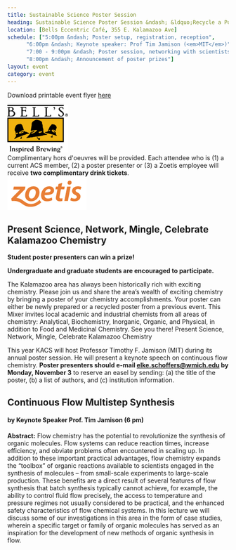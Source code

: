 ```yaml
---
title: Sustainable Science Poster Session
heading: Sustainable Science Poster Session &ndash; &ldquo;Recycle a Poster&rdquo;
location: [Bells Eccentric Café, 355 E. Kalamazoo Ave]
schedule: ["5:00pm &ndash; Poster setup, registration, reception",
	  "6:00pm &ndash; Keynote speaker: Prof Tim Jamison (<em>MIT</em>)",
	  "7:00 - 9:00pm &ndash; Poster session, networking with scientists and speaker",
	  "8:00pm &ndash; Announcement of poster prizes"]
layout: event
category: event
---
```


<p>
  <span class="glyphicon glyphicon-print"></span>
  Download printable event flyer
  <a href="/events/2014-11-05-scimix-poster-flyer.pdf">
    here</a>
</p>

<div class="row">
  <div class="col-md-2">
    <a href="http://bellsbeer.com/eccentric-cafe/" title="Bell's website">
      <img src="/images/logos/bells.png" alt="Bell's logo" class="img-responsive" />
    </a>
  </div>
  <div class="col-md-8 text-center">
    Complimentary hors d'oeuvres will be provided. Each attendee who is
    (1) a current ACS member, (2) a poster presenter or (3) a Zoetis
    employee will receive <strong>two complimentary drink tickets</strong>.
  </div>
  <div class="col-md-2">
    <a href="http://www.zoetis.com/" title="Zoetis website">
      <img src="/images/logos/zoetis.png" alt="Zoetis logo" class="img-responsive" />
    </a>
  </div>
</div>

<h2>Present Science, Network, Mingle, Celebrate Kalamazoo Chemistry</h2>

**Student poster presenters can win a prize!**

**Undergraduate and graduate students are encouraged to participate.**

The Kalamazoo area has always been historically rich with exciting
chemistry. Please join us and share the area’s wealth of exciting
chemistry by bringing a poster of your chemistry accomplishments. Your
poster can either be newly prepared or a recycled poster from a
previous event. This Mixer invites local academic and industrial
chemists from all areas of chemistry: Analytical, Biochemistry,
Inorganic, Organic, and Physical, in addition to Food and Medicinal
Chemistry. See you there!  Present Science, Network, Mingle, Celebrate
Kalamazoo Chemistry

<p>
  This year KACS will host Professor Timothy F. Jamison (MIT) during
  its annual poster session. He will present a keynote speech on
  continuous flow chemistry. <b>Poster presenters should
  e-mail <a href="mailto:elke.schoffers@wmich.edu">
  elke.schoffers@wmich.edu</a> by Monday, November 3</b> to reserve an
  easel by sending: (a) the title of the poster, (b) a list of
  authors, and (c) institution information.
</p>

Continuous Flow Multistep Synthesis
---
#### by Keynote Speaker Prof. Tim Jamison (6 pm)
**Abstract:** Flow chemistry has the potential to revolutionize the
synthesis of organic molecules. Flow systems can reduce reaction
times, increase efficiency, and obviate problems often encountered in
scaling up. In addition to these important practical advantages, flow
chemistry expands the “toolbox” of organic reactions available to
scientists engaged in the synthesis of molecules – from small-scale
experiments to large-scale production. These benefits are a direct
result of several features of flow synthesis that batch synthesis
typically cannot achieve, for example, the ability to control fluid
flow precisely, the access to temperature and pressure regimes not
usually considered to be practical, and the enhanced safety
characteristics of flow chemical systems. In this lecture we will
discuss some of our investigations in this area in the form of case
studies, wherein a specific target or family of organic molecules has
served as an inspiration for the development of new methods of organic
synthesis in flow.
